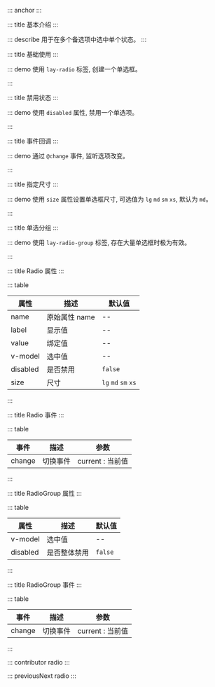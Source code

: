 ::: anchor
:::

::: title 基本介绍
:::

::: describe 用于在多个备选项中选中单个状态。
:::

::: title 基础使用
:::

::: demo 使用 `lay-radio` 标签, 创建一个单选框。

<template>
    <lay-radio v-model="selected1" name="action" :value="1" label="写作"></lay-radio>
    <lay-radio v-model="selected1" name="action" :value="2" label="画画"></lay-radio>
    <lay-radio v-model="selected1" name="action" :value="3" label="运动"></lay-radio>
    <lay-radio v-model="selected1" name="action" :value="4">自定义slot</lay-radio>
</template>

<script>
import { ref } from 'vue'

export default {
  setup() {

    const selected1 = ref(1);

    return {
        selected1
    }
  }
}
</script>

:::

::: title 禁用状态
:::

::: demo 使用 `disabled` 属性, 禁用一个单选项。

<template>
    <lay-radio v-model="selected2" name="action" value="1">写作</lay-radio>
    <lay-radio v-model="selected2" name="action" value="2">画画</lay-radio>
    <lay-radio v-model="selected2" name="action" value="3">运动</lay-radio>
    <lay-radio v-model="selected2" name="action" value="4" :disabled="disabled">禁用</lay-radio>
</template>

<script>
import { ref } from 'vue'

export default {
  setup() {

    const disabled = ref(true);
    const selected2 = ref("1");

    return {
        disabled,
        selected2
    }
  }
}
</script>

:::

::: title 事件回调
:::

::: demo 通过 `@change` 事件, 监听选项改变。

<template>
    <lay-radio v-model="selected3" name="action" value="1" @change="change">写作</lay-radio>
    <lay-radio v-model="selected3" name="action" value="2" @change="change">画画</lay-radio>
    <lay-radio v-model="selected3" name="action" value="3" @change="change">运动</lay-radio>
</template>

<script>
import { ref } from 'vue'

export default {
  setup() {

    const selected3 = ref("1");
    const change = function( current ) {
        console.log("当前值:" + current)
    }
    return {
        selected3,
        change
    }
  }
}
</script>

:::

::: title 指定尺寸
:::

::: demo 使用 `size` 属性设置单选框尺寸, 可选值为 `lg` `md` `sm` `xs`, 默认为 `md`。

<template>
    <lay-radio v-model="selected5" name="action" size="lg" value="1">写作</lay-radio>
    <lay-radio v-model="selected5" name="action" size="md" value="2">画画</lay-radio>
    <lay-radio v-model="selected5" name="action" size="sm" value="3">运动</lay-radio>
    <lay-radio v-model="selected5" name="action" size="xs" value="4">游泳</lay-radio>
</template>

<script>
import { ref } from 'vue'

export default {
  setup() {

    const selected5 = ref("1");

    return {
        selected5,
    }
  }
}
</script>

:::

::: title 单选分组
:::

::: demo 使用 `lay-radio-group` 标签, 存在大量单选框时极为有效。

<template>
    <lay-radio-group name="action" v-model="selected4" @change="change4">
      <lay-radio value="1">写作</lay-radio>
      <lay-radio value="2">画画</lay-radio>
      <lay-radio value="3">运动</lay-radio>
    </lay-radio-group>
</template>

<script>
import { ref } from 'vue'

export default {
  setup() {

    const selected4 = ref("1");
    const change4 = function( current ) {
        console.log("当前值:" + current)
    }
    const disabled1=ref(false)
    return {
        selected4,
        change4
    }
  }
}
</script>

:::

::: title Radio 属性
:::

::: table

| 属性    | 描述          | 默认值 |
| ------- | ------------- | ------ |
| name    | 原始属性 name | --     |
| label   | 显示值        | --     |
| value   | 绑定值        | --     |
| v-model | 选中值        | --     |
| disabled   | 是否禁用    | `false`     |
| size | 尺寸       | `lg` `md` `sm` `xs`         |
:::

::: title Radio 事件
:::

::: table

| 事件   | 描述     | 参数             |
| ------ | -------- | ---------------- |
| change | 切换事件 | current : 当前值 |

:::

::: title RadioGroup 属性
:::

::: table

| 属性    | 描述          | 默认值 |
| ------- | ------------- | ------ |
| v-model | 选中值        | --     |
| disabled   | 是否整体禁用    | `false`     |

:::

::: title RadioGroup 事件
:::

::: table

| 事件   | 描述     | 参数             |
| ------ | -------- | ---------------- |
| change | 切换事件 | current : 当前值 |

:::

::: contributor radio
:::  

::: previousNext radio
:::